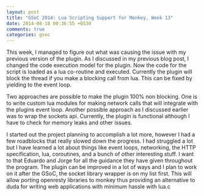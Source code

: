 ```yaml
---
layout: post
title: "GSoC 2014: Lua Scripting Support for Monkey, Week 13"
date: 2014-08-18 00:36:55 +0530
comments: true
categories: gsoc 
---
```


This week, I managed to figure out what was causing the issue with my
previous version of the plugin. As I discussed in my previous blog
post, I changed the code execution model for the plugin. Now the code
for the script is loaded as a lua co-routine and executed. Currently
the plugin will block the thread if you make a blocking call from lua.
This can be fixed by yielding to the event loop.

Two approaches are possible to make the plugin 100% non blocking. One
is to write custom lua modules for making network calls that will
integrate with the plugins event loop. Another possible approach as I
discussed earlier was to wrap the sockets api. Currently, the plugin
is functional although I have to check for memory leaks and other
issues.

I started out the project planning to accomplish a lot more, however I
had a few roadblocks that really slowed down the progress. I had
struggled a lot but I have learned a lot about things like event
loops, networking, the HTTP specification, lua,  coroutines, and a
bunch of other interesting stuff. I want to that Eduardo and Jorge for
all the guidance they have given throughout the program. The plugin
can be improved in a lot of ways and I plan to work on it after the
GSoC, the socket library wrapper is on my list first. This will allow
porting openresty  libraries to monkey thus providing an alternative
to duda for writing web applications with minimum hassle with lua.c
